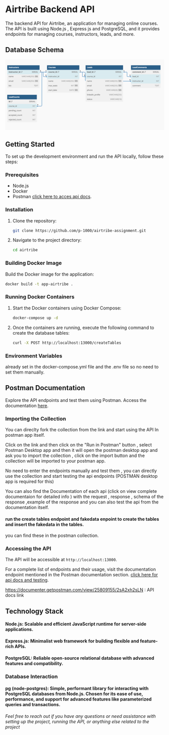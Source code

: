 # Airtribe Backend API

The backend API for Airtribe, an application for managing online courses. The API is built using Node.js , Express js and PostgreSQL, and it provides endpoints for managing courses, instructors, leads, and more.


## Database Schema

![Database Schema](./schema.png)

## Getting Started

To set up the development environment and run the API locally, follow these steps:

### Prerequisites

- Node.js 
- Docker 
- Postman [click here to acces api docs](https://documenter.getpostman.com/view/25809155/2sA2xh2sLN).

### Installation

1. Clone the repository:

    ```bash
    git clone https://github.com/p-1000/airtribe-assignment.git
    ```

2. Navigate to the project directory:

    ```bash
    cd airtribe
    ```

### Building Docker Image

Build the Docker image for the application:

```bash
docker build -t app-airtribe .
```

### Running Docker Containers

1. Start the Docker containers using Docker Compose:

    ```bash
    docker-compose up -d
    ```

2. Once the containers are running, execute the following command to create the database tables:

    ```bash
    curl -X POST http://localhost:13000/createTables
    ```

### Environment Variables

already set in the docker-compose.yml file and the .env file so no need to set them manually.

## Postman Documentation

Explore the API endpoints and test them using Postman. Access the documentation [here](https://documenter.getpostman.com/view/25809155/2sA2xh2sLN).

### Importing the Collection
You can direclty fork the collection from the link and start using the API In postman app itself. 

Click on the link and then click on the "Run in Postman" button , select Postman Desktop app and then it will open the postman desktop app and ask you to import the collection , click on the import button and the collection will be imported to your postman app.

No need to enter the endpoints manually and test them , you can directly use the collection and start testing the api endpoints (POSTMAN desktop app is required for this)

You can also find the Documentation of each api (click on view complete documentaion for detailed info ) with the request , response , schema of the response ,example of the response and you can also test the api from the documentation itself.

#### run the create tables endpoint and fakedata enpoint to create the tables and insert the fakedata in the tables.
you can find these in the postman collection.

### Accessing the API

The API will be accessible at `http://localhost:13000`.

For a complete list of endpoints and their usage, visit the documentation endpoint mentioned in the Postman documentation section. [click here for api docs and testing](https://documenter.getpostman.com/view/25809155/2sA2xh2sLN).


https://documenter.getpostman.com/view/25809155/2sA2xh2sLN : API docs link



## Technology Stack

#### Node.js: Scalable and efficient JavaScript runtime for server-side applications.
#### Express.js: Minimalist web framework for building flexible and feature-rich APIs.
#### PostgreSQL: Reliable open-source relational database with advanced features and compatibility.
### Database Interaction
#### pg (node-postgres): Simple, performant library for interacting with PostgreSQL databases from Node.js. Chosen for its ease of use, performance, and support for advanced features like parameterized queries and transactions.



###### Feel free to reach out if you have any questions or need assistance with setting up the project, running the API, or anything else related to the project